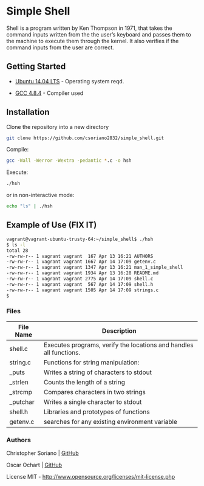 # Simple Shell
Shell is a program written by Ken Thompson in 1971, that takes the command inputs written from the the user’s keyboard and passes them to the machine to execute them through the kernel. It also verifies if the command inputs from the user are correct.

## Getting Started

* [Ubuntu 14.04 LTS](http://releases.ubuntu.com/14.04/) - Operating system reqd.

* [GCC 4.8.4](https://gcc.gnu.org/gcc-4.8/) - Compiler used

## Installation
Clone the repository into a new directory
```bash
git clone https://github.com/csoriano2832/simple_shell.git
```
Compile:
```bash
gcc -Wall -Werror -Wextra -pedantic *.c -o hsh 
```
Execute:
```bash
./hsh
```
or in non-interactive mode:
```bash
echo "ls" | ./hsh
```
## Example of Use (FIX IT)
```bash
vagrant@vagrant-ubuntu-trusty-64:~/simple_shell$ ./hsh
$ ls -l
total 28
-rw-rw-r-- 1 vagrant vagrant  167 Apr 13 16:21 AUTHORS
-rw-rw-r-- 1 vagrant vagrant 1667 Apr 14 17:09 getenv.c
-rw-rw-r-- 1 vagrant vagrant 1347 Apr 13 16:21 man_1_simple_shell
-rw-rw-r-- 1 vagrant vagrant 1934 Apr 13 16:28 README.md
-rw-rw-r-- 1 vagrant vagrant 2775 Apr 14 17:09 shell.c
-rw-rw-r-- 1 vagrant vagrant  567 Apr 14 17:09 shell.h
-rw-rw-r-- 1 vagrant vagrant 1505 Apr 14 17:09 strings.c
$
```

### Files 

| File Name | Description |
| ------ | ------ |
| shell.c | Executes programs, verify the locations and handles all functions. |
| string.c | Functions for string manipulation:
|_puts | Writes a string of characters to stdout |
|_strlen | Counts the length of a string |
|_strcmp | Compares characters in two strings|
|_putchar | Writes a single character to stdout |
| shell.h | Libraries and prototypes of functions |
| getenv.c | searches for any existing environment variable |


### Authors

Christopher Soriano | [GitHub](https://github.com/csoriano2832)

Oscar Ochart | [GitHub](https://github.com/ElOchi)

License
MIT - http://www.opensource.org/licenses/mit-license.php
